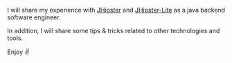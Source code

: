 I will share my experience with [JHipster](https://www.jhipster.tech/) and [JHipster-Lite](https://www.jhipster.tech/jhipster-lite/)
as a java backend software engineer.

In addition, I will share some tips & tricks related to other technologies and tools. 

Enjoy ✌
